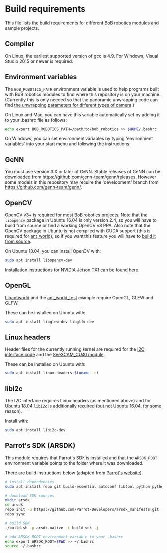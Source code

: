 # Build requirements
This file lists the build requirements for different BoB robotics modules and sample projects.

## Compiler
On Linux, the earliest supported version of gcc is 4.9. For Windows, Visual Studio 2015 or newer is required.

## Environment variables
The ``BOB_ROBOTICS_PATH`` environment variable is used to help programs built with BoB robotics modules to find where this repository is on your machine. (Currently this is only needed so that the panoramic unwrapping code can find [the unwrapping parameters for different types of camera](https://github.com/BrainsOnBoard/bob_robotics/tree/master/imgproc/unwrapparams).)

On Linux and Mac, you can have this variable automatically set by adding it to your .bashrc file as follows:
```sh
echo export BOB_ROBOTICS_PATH=/path/to/bob_robotics >> $HOME/.bashrc
```

On Windows, you can set environment variables by typing 'environment variables' into your start menu and following the instructions.

## GeNN
You must use version 3.X or later of GeNN. Stable releases of GeNN can be downloaded from https://github.com/genn-team/genn/releases. However some models in this repository may require the 'development' branch from https://github.com/genn-team/genn/.

## OpenCV
OpenCV v3+ is required for most BoB robotics projects. Note that the ``libopencv`` package in Ubuntu 16.04 is only version 2.4, so you will have to build from source or find a working OpenCV v3 PPA. Also note that the OpenCV package in Ubuntu is not compiled with CUDA support (this is required for [ant\_world](https://github.com/BrainsOnBoard/bob_robotics/tree/master/ant_world)), so if you want this feature you will have to [build it from source](https://docs.opencv.org/3.4/d7/d9f/tutorial\_linux\_install.html).

On Ubuntu 18.04, you can install OpenCV with:
```sh
sudo apt install libopencv-dev
```

Installation instructions for NVIDIA Jetson TX1 can be found [here](https://devtalk.nvidia.com/default/topic/965134/opencv-3-1-compilation-on-tx1-lets-collect-the-quot-definitive-quot-cmake-settings-).

## OpenGL
[Libantworld](https://github.com/BrainsOnBoard/bob_robotics/tree/master/libantworld) and the [ant\_world\_test](https://github.com/BrainsOnBoard/bob_robotics/tree/master/examples/ant_world_test) example require OpenGL, GLEW and GLFW.

These can be installed on Ubuntu with:
```sh
sudo apt install libglew-dev libglfw-dev
```

## Linux headers
Header files for the currently running kernel are required for the [I2C interface code](https://github.com/BrainsOnBoard/bob_robotics/blob/master/common/i2c_interface.h) and the [See3CAM\_CU40 module](https://github.com/BrainsOnBoard/bob_robotics/blob/master/video/see3cam_cu40.h).

These can be installed on Ubuntu with:
```sh
sudo apt install linux-headers-$(uname -r)
```

## libi2c
The I2C interface requires Linux headers (as mentioned above) and for Ubuntu 18.04 ``libi2c`` is additionally required (but not Ubuntu 16.04, for some reason).

Install with:
```sh
sudo apt install libi2c-dev
```

## Parrot's SDK (ARSDK)
This module requires that Parrot's SDK is installed and that the ``ARSDK_ROOT`` environment variable points to the folder where it was downloaded.

There are build instructions below (adapted from [Parrot's website](http://developer.parrot.com/docs/SDK3)).

```sh
# install dependencies
sudo apt install repo git build-essential autoconf libtool python python3 libavahi-client-dev libavcodec-dev libavformat-dev libswscale-dev libavutil-dev zlib1g-dev

# download SDK sources
mkdir arsdk
cd arsdk
repo init -u https://github.com/Parrot-Developers/arsdk_manifests.git -m release.xml
repo sync

# build SDK
./build.sh -p arsdk-native -t build-sdk -j

# add ARSDK_ROOT environment variable to your .bashrc
echo export ARSDK_ROOT=$PWD >> ~/.bashrc
source ~/.bashrc
```
